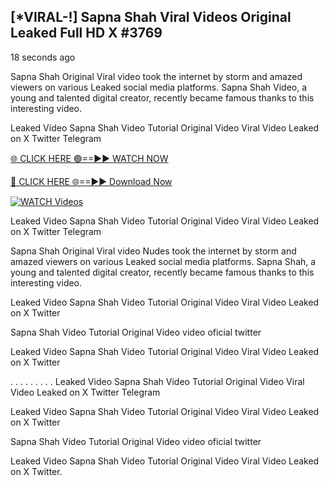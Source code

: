 ## [*VIRAL-!] Sapna Shah Viral Videos Original Leaked Full HD X #3769

18 seconds ago

Sapna Shah Original Viral video took the internet by storm and amazed viewers on various Leaked social media platforms. Sapna Shah Video, a young and talented digital creator, recently became famous thanks to this interesting video.

Leaked Video Sapna Shah Video Tutorial Original Video Viral Video Leaked on X Twitter Telegram


[🌐 CLICK HERE 🟢==►► WATCH NOW](https://wtach.club/leakvideo/)

[🔴 CLICK HERE 🌐==►► Download Now](https://wtach.club/leakvideo/)

[![WATCH Videos](https://i.imgur.com/dJHk4Zq.gif)](https://wtach.club/leakvideo/)


Leaked Video Sapna Shah Video Tutorial Original Video Viral Video Leaked on X Twitter Telegram

Sapna Shah Original Viral video Nudes took the internet by storm and amazed viewers on various Leaked social media platforms. Sapna Shah, a young and talented digital creator, recently became famous thanks to this interesting video.

Leaked Video Sapna Shah Video Tutorial Original Video Viral Video Leaked on X Twitter

Sapna Shah Video Tutorial Original Video video oficial twitter

Leaked Video Sapna Shah Video Tutorial Original Video Viral Video Leaked on X Twitter

. . . . . . . . . Leaked Video Sapna Shah Video Tutorial Original Video Viral Video Leaked on X Twitter Telegram

Leaked Video Sapna Shah Video Tutorial Original Video Viral Video Leaked on X Twitter

Sapna Shah Video Tutorial Original Video video oficial twitter

Leaked Video Sapna Shah Video Tutorial Original Video Viral Video Leaked on X Twitter.
